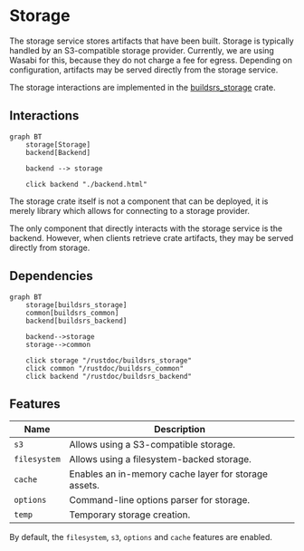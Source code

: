 # Storage

The storage service stores artifacts that have been built. Storage is typically
handled by an S3-compatible storage provider. Currently, we are using Wasabi
for this, because they do not charge a fee for egress. Depending on
configuration, artifacts may be served directly from the storage service.

The storage interactions are implemented in the [buildsrs_storage][] crate.

## Interactions

```mermaid
graph BT
    storage[Storage]
    backend[Backend]

    backend --> storage

    click backend "./backend.html"
```

The storage crate itself is not a component that can be deployed, it is merely
library which allows for connecting to a storage provider.

The only component that directly interacts with the storage service is the
backend. However, when clients retrieve crate artifacts, they may be served
directly from storage.

## Dependencies

```mermaid
graph BT
    storage[buildsrs_storage]
    common[buildsrs_common]
    backend[buildsrs_backend]

    backend-->storage
    storage-->common

    click storage "/rustdoc/buildsrs_storage"
    click common "/rustdoc/buildsrs_common"
    click backend "/rustdoc/buildsrs_backend"
```

## Features

| Name | Description |
| --- | --- |
| `s3` | Allows using a S3-compatible storage. |
| `filesystem` | Allows using a filesystem-backed storage. |
| `cache` | Enables an in-memory cache layer for storage assets. |
| `options` | Command-line options parser for storage. |
| `temp` | Temporary storage creation. |

By default, the `filesystem`, `s3`, `options` and `cache` features are enabled.

[buildsrs_storage]: /rustdoc/buildsrs_storage
